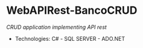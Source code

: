 # WebAPIRest-BancoCRUD

*CRUD application implementing API rest*

- Technologies: C# - SQL SERVER - ADO.NET
